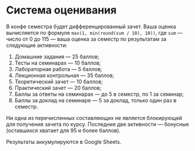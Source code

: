 # Система оценивания

В конфе семестра будет дифференцированный зачет. Ваша оценка вычисляется по формуле `max(1, min(round(sum / 10), 10))`, где `sum` — число от 0 до 115 — ваша оценка за семестр по результатам за следующие активности:
1. Домашние задания — 25 баллов;
2. Тесты на семинарах — 10 баллов;
3. Лабораторная работа — 5 баллов;
4. Лекционная контрольная — 35 баллов;
5. Теоретический зачет — 10 баллов;
6. Практический зачет — 20 баллов;
7. Баллы за ответы на семинарах — до 5 в семестр, по 1 за семинар;
8. Баллы за доклад на семинаре — 5 за доклад, только один раз в семестр.

Ни одна из перечисленных составляющих не является блокирующей для получения зачета по курсу. Последние две активности — бонусные (оставшихся хватает для 95 и более баллов).

Результаты аккумулируются в Google Sheets.
